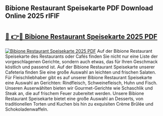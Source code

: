 ## Bibione Restaurant Speisekarte PDF Download Online 2025 rIFlF

# <h2><a href="http://gcbqpl.nevu.top/?p=Bibione+Restaurant+Speisekarte">🔗 👉🔴 Bibione Restaurant Speisekarte 2025 PDF</a></h2>

[![Bibione Restaurant Speisekarte 2025 PDF](https://i.imgur.com/dBaPXMq.png)](http://gcbqpl.nevu.top/?p=Bibione+Restaurant+Speisekarte)
Auf der Bibione Restaurant Speisekarte des Restaurants oder Cafés finden Sie nicht nur eine Liste der vorgeschlagenen Gerichte, sondern auch etwas, das für Ihren Geschmack köstlich und passend ist. Auf der Bibione Restaurant Speisekarte unserer Cafeteria finden Sie eine große Auswahl an leichten und frischen Salaten. Für Fleischliebhaber gibt es auf unserer Bibione Restaurant Speisekarte eine Auswahl an Gerichten: Rindfleisch, Schweinefleisch, Huhn und Fisch. Unseren Auserwählten bieten wir Gourmet-Gerichte wie Schaschlik und Steak an, die auf frischem Feuer zubereitet werden. Unsere Bibione Restaurant Speisekarte bietet eine große Auswahl an Desserts, von traditionellen Torten und Kuchen bis hin zu exquisiten Crème Brûlée und Schokoladenwaffeln.
